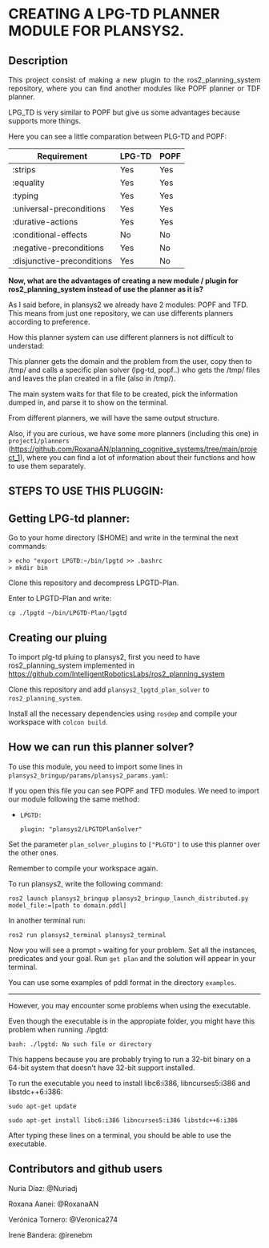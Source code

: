 # CREATING A LPG-TD PLANNER MODULE FOR PLANSYS2.

## Description
<p align= justify>
This project consist of making a new plugin to the ros2_planning_system repository, where you can find another modules like POPF planner or TDF planner.

LPG_TD is very similar to POPF but give us some advantages because supports more things.

Here you can see a little comparation between PLG-TD and POPF:

| Requirement | LPG-TD | POPF |
| ------------- | ------------- | ------------- |
| :strips  | Yes  | Yes |
| :equality | Yes  | Yes |
| :typing  | Yes  | Yes |
| :universal-preconditions  | Yes  | Yes |
| :durative-actions  | Yes  | Yes |
| :conditional-effects  | No  | No |
| :negative-preconditions  | Yes  | No |
| :disjunctive-preconditions  | Yes  | No |
</p>

**Now, what are the advantages of creating a new module / plugin for ros2_planning_system instead of use the planner as it is?**

As I said before, in plansys2 we already have 2 modules: POPF and TFD. 
This means from just one repository, we can use differents planners according to preference.

How this planner system can use different planners is not difficult to understad:

This planner gets the domain and the problem from the user, copy then to /tmp/ and calls a specific plan solver (lpg-td, popf..) who gets the /tmp/ files and leaves the plan created in a file (also in /tmp/).

The main system waits for that file to be created, pick the information dumped in, and parse it to show on the terminal.

From different planners, we will have the same output structure.

Also, if you are curious, we have some more planners (including this one) in `project1/planners` (https://github.com/RoxanaAN/planning_cognitive_systems/tree/main/project_1), where you can find a lot of information about their functions and how to use them separately.

## STEPS TO USE THIS PLUGGIN:

## Getting LPG-td planner:

Go to your home directory ($HOME) and write in the terminal the next commands:

    > echo "export LPGTD:~/bin/lpgtd >> .bashrc
    > mkdir bin

Clone this repository and decompress LPGTD-Plan.

Enter to LPGTD-Plan and write:

    cp ./lpgtd ~/bin/LPGTD-Plan/lpgtd

## Creating our pluing

To import plg-td pluing to plansys2, first you need to have ros2_planning_system implemented in https://github.com/IntelligentRoboticsLabs/ros2_planning_system

Clone this repository and add `plansys2_lpgtd_plan_solver` to `ros2_planning_system`.

Install all the necessary dependencies using `rosdep` and compile your workspace with `colcon build`.

## How we can run this planner solver?

To use this module, you need to import some lines in `plansys2_bringup/params/plansys2_params.yaml`:

If you open this file you can see POPF and TFD modules.
We need to import our module following the same method:

- `LPGTD:` 

    `plugin: "plansys2/LPGTDPlanSolver"`

Set the parameter `plan_solver_plugins` to `["PLGTD"]` to use this planner over the other ones.

Remember to compile your workspace again.

To run plansys2, write the following command:

    ros2 launch plansys2_bringup plansys2_bringup_launch_distributed.py model_file:=[path to domain.pddl]

In another terminal run:

    ros2 run plansys2_terminal plansys2_terminal

Now you will see a prompt `>` waiting for your problem.
Set all the instances, predicates and your goal.
Run `get plan` and the solution will appear in your terminal.

You can use some examples of pddl format in the directory `examples`.

----------------------------------------------------------------------

However, you may encounter some problems when using the executable. 

Even though the executable is in the appropiate folder, you might have this problem when running ./lpgtd:

    bash: ./lpgtd: No such file or directory

This happens because you are probably trying to run a 32-bit binary on a 64-bit system that doesn't have 32-bit support installed.

To run the executable you need to install libc6:i386, libncurses5:i386 and libstdc++6:i386:

    sudo apt-get update

    sudo apt-get install libc6:i386 libncurses5:i386 libstdc++6:i386

After typing these lines on a terminal, you should be able to use the executable.

## Contributors and github users

Nuria Díaz: @Nuriadj

Roxana Aanei: @RoxanaAN

Verónica Tornero: @Veronica274

Irene Bandera: @irenebm